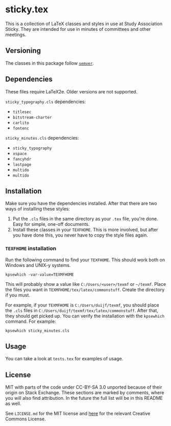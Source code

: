 # sticky.tex

This is a collection of LaTeX classes and styles in use at Study Association Sticky.
They are intended for use in minutes of committees and other meetings.

## Versioning

The classes in this package follow [`semver`](http://semver.org/).

## Dependencies

These files require LaTeX2e. Older versions are not supported.

`sticky_typography.cls` dependencies:

 - `titlesec`
 - `bitstream-charter`
 - `carlito`
 - `fontenc`

`sticky_minutes.cls` dependencies:

 - `sticky_typography`
 - `xspace`
 - `fancyhdr`
 - `lastpage`
 - `multido`
 - `multido`

## Installation

Make sure you have the dependencies installed. After that there are two ways of
installing these styles:

 1. Put the `.cls` files in the same directory as your `.tex` file, you're done. Easy
    for simple, one-off documents.
 1. Install these classes in your `TEXFHOME`. This is more involved, but after you
    have done this, you never have to copy the style files again.

### `TEXFHOME` installation

Run the following command to find your `TEXFHOME`. This should work both on Windows
and UNIX-y systems.

```
kpsewhich -var-value=TEXMFHOME
```

This will probably show a value like `C:/Users/<user>/texmf` or `~/texmf`. Place the
files you want in `TEXMFHOME/tex/latex/commonstuff`. Create the directory if you must.

For example, if your `TEXMFHOME` is `C:/Users/duijf/texmf`, you should place the `.cls`
files in `C:/Users/duijf/texmf/tex/latex/commonstuff`. After that, they should get
picked up. You can verify the installation with the `kpsewhich` command. For example:

```
kpsewhich sticky_minutes.cls
```

## Usage

You can take a look at `tests.tex` for examples of usage.

## License

MIT with parts of the code under CC-BY-SA 3.0 unported because of their origin on
Stack Exchange. These sections are marked by comments, where you will also find
attribution. In the future the full list will be in this README as well.

See `LICENSE.md` for the MIT license and [here][cc-by-sa] for the relevant Creative
Commons License.

  [cc-by-sa]:https://creativecommons.org/licenses/by-sa/3.0/
